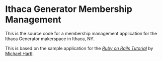 # Ithaca Generator Membership Management

This is the source code for a membership management application for the 
Ithaca Generator makerspace in Ithaca, NY.


This is based on the sample application for
the [*Ruby on Rails Tutorial*](http://railstutorial.org/)
by [Michael Hartl](http://michaelhartl.com/).
